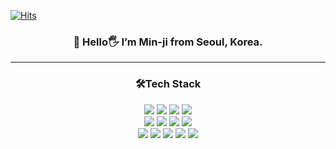 
[![Hits](https://hits.seeyoufarm.com/api/count/incr/badge.svg?url=https%3A%2F%2Fgithub.com%2FMinn-ji%2Fhit-counter&count_bg=%2379C83D&title_bg=%23555555&icon=&icon_color=%23E7E7E7&title=hits&edge_flat=false)](https://hits.seeyoufarm.com)
<div align="center">
  <h3>🌱 Hello🖐 I’m Min-ji from Seoul, Korea.</h3>
  <hr>
  <h3>🛠️Tech Stack</h3>
<!-- **Language**<br> -->
  <img src="https://img.shields.io/badge/pytorch-EE4C2C?style=flat-square&logo=pytorch&logoColor=white"/><a></a>
  <img src="https://img.shields.io/badge/tensorflow-FF6F00?style=flat-square&logo=tensorflow&logoColor=white"/>
  <img src="https://img.shields.io/badge/keras-D00000?style=flat-square&logo=keras&logoColor=white"/>
  <img src="https://img.shields.io/badge/scikit learn-F7931E?style=flat-square&logo=scikitlearn&logoColor=white"/><br>
  <img src="https://img.shields.io/badge/huggingface-FFD21E?style=flat-square&logo=huggingface&logoColor=black"/>
  <img src="https://img.shields.io/badge/Git-F05032?style=flat-square&logo=Git&logoColor=white"/>
  <img src="https://img.shields.io/badge/mysql-4479A1?style=flat-square&logo=mysql&logoColor=white"/>
  <img src="https://img.shields.io/badge/Python-3776AB?style=flat-square&logo=Python&logoColor=white"/><br>
  <img src="https://img.shields.io/badge/notion-000000?style=flat-square&logo=Notion&logoColor=white"/>
  <img src="https://img.shields.io/badge/vue.js-4FC08D?style=flat-square&logo=vuedotjs&logoColor=white"/>
  <img src="https://img.shields.io/badge/Django-092E20?style=flat-square&logo=Django&logoColor=white"/>
  <img src="https://img.shields.io/badge/pycharm-000000?style=flat-square&logo=pycharm&logoColor=white"/>
  <img src="https://img.shields.io/badge/W&B-FFBE00?style=flat-square&logo=weightsandbiases&logoColor=black"/>
</div>

<!-- ![Anurag's GitHub stats](https://github-readme-stats.vercel.app/api?username=anuraghazra&show_icons=true&theme=dracula) -->

